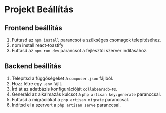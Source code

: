 # Projekt Beállítás

## Frontend beállítás

1. Futtasd az `npm install` parancsot a szükséges csomagok telepítéséhez.
2. npm install react-toastify
3. Futtasd az `npm run dev` parancsot a fejlesztői szerver indításához.

## Backend beállítás

1. Telepítsd a függőségeket a `composer.json` fájlból.
2. Hozz létre egy `.env` fájlt.
3. Írd át az adatbázis konfigurációját `collabearsdb`-re.
4. Generáld az alkalmazás kulcsot a `php artisan key:generate` paranccsal.
5. Futtasd a migrációkat a `php artisan migrate` paranccsal.
6. Indítsd el a szervert a `php artisan serve` paranccsal.
